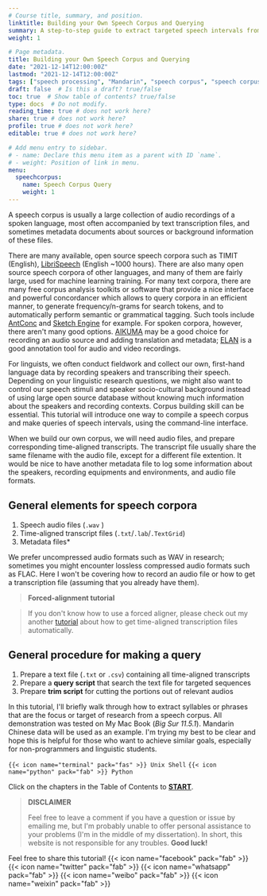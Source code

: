 ```yaml
---
# Course title, summary, and position.
linktitle: Building your Own Speech Corpus and Querying
summary: A step-to-step guide to extract targeted speech intervals from your own speech corpus. #<i class="fas fa-terminal"></i> Unix Shell <i class="fab fa-python"></i> Python Sox
weight: 1

# Page metadata.
title: Building your Own Speech Corpus and Querying
date: "2021-12-14T12:00:00Z"
lastmod: "2021-12-14T12:00:00Z"
tags: ["speech processing", "Mandarin", "speech corpus", "speech corpus querying"]
draft: false  # Is this a draft? true/false
toc: true  # Show table of contents? true/false
type: docs  # Do not modify.
reading_time: true # does not work here?
share: true # does not work here?
profile: true # does not work here?
editable: true # does not work here?

# Add menu entry to sidebar.
# - name: Declare this menu item as a parent with ID `name`.
# - weight: Position of link in menu.
menu:
  speechcorpus:
    name: Speech Corpus Query
    weight: 1
---
```


A speech corpus is usually a large collection of audio recordings of a spoken language, most often accompanied by text transcription files, and sometimes metadata documents about sources or background information of these files. 

There are many available, open source speech corpora such as TIMIT (English), [LibriSpeech](http://www.openslr.org/12/) (English ~1000 hours). There are also many open source speech corpora of other languages, and many of them are fairly large, used for machine learning training. For many text corpora, there are many free corpus analysis toolkits or software that provide a nice interface and powerful concordancer which allows to query corpora in an efficient manner, to generate frequency/n-grams for search tokens, and to automatically perform semantic or grammatical tagging. Such tools include [AntConc](https://www.laurenceanthony.net/software/antconc/) and [Sketch Engine](https://www.sketchengine.eu/) for example. For spoken corpora, however, there aren't many good options. [AIKUMA](http://www.aikuma.org/aikuma-app.html) may be a good choice for recording an audio source and adding translation and metadata; [ELAN](https://archive.mpi.nl/tla/elan) is a good annotation tool for audio and video recordings.

For linguists, we often conduct fieldwork and collect our own, first-hand language data by recording speakers and transcribing their speech. Depending on your linguistic research questions, we might also want to control our speech stimuli and speaker socio-cultural background instead of using large open source database without knowing much information about the speakers and recording contexts. Corpus building skill can be essential. This tutorial will introduce one way to compile a speech corpus and make queries of speech intervals, using the command-line interface.

When we build our own corpus, we will need audio files, and prepare corresponding time-aligned transcripts. The transcript file usually share the same filename with the audio file, except for a different file extention. It would be nice to have another metadata file to log some information about the speakers, recording equipments and environments, and audio file formats.

## General elements for speech corpora
 1. Speech audio files (`.wav` ) 
 2. Time-aligned transcript files (`.txt`/`.lab`/`.TextGrid`)
 3. Metadata files*

We prefer uncompressed audio formats such as WAV in research; sometimes you might encounter lossless compressed audio formats such as FLAC. Here I won't be covering how to record an audio file or how to get a transcription file (assuming that you already have them).


> **Forced-alignment tutorial**

> If you don't know how to use a forced aligner, please check out my another [tutorial](https://chenzixu.rbind.io/resources/1forcedalignment/) about how to get time-aligned transcription files automatically.


## General procedure for making a query
1. Prepare a text file (`.txt` or `.csv`) containing all time-aligned transcripts
2. Prepare a **query script** that search the text file for targeted sequences
3. Prepare **trim script** for cutting the portions out of relevant audios

In this tutorial, I'll briefly walk through how to extract syllables or phrases that are the focus or target of research from a speech corpus. All demonstration was tested on My Mac Book (*Big Sur 11.5.1*). Mandarin Chinese data will be used as an example. I'm trying my best to be clear and hope this is helpful for those who want to achieve similar goals, especially for non-programmers and linguistic students.

`{{< icon name="terminal" pack="fas" >}} Unix Shell` `{{< icon name="python" pack="fab" >}} Python`


Click on the chapters in the Table of Contents to [**START**](https://chenzixu.rbind.io/resources/2speechcorpus/sp1/).

>**DISCLAIMER**
>
>Feel free to leave a comment if you have a question or issue by emailing me, but I'm probably unable to offer personal assistance to your problems (I'm in the middle of my dissertation). In short, this website is not responsible for any troubles.
>**Good luck!**

Feel free to share this tutorial! {{< icon name="facebook" pack="fab" >}} {{< icon name="twitter" pack="fab" >}} {{< icon name="whatsapp" pack="fab" >}} {{< icon name="weibo" pack="fab" >}} {{< icon name="weixin" pack="fab" >}}